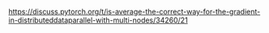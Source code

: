 https://discuss.pytorch.org/t/is-average-the-correct-way-for-the-gradient-in-distributeddataparallel-with-multi-nodes/34260/21